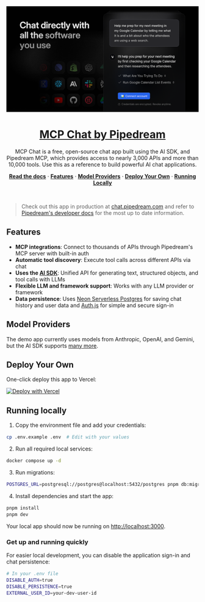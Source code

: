 <a href="https://chat.pipedream.com/">
  <img alt="MCP Chat by Pipedream" src="app/(chat)/opengraph-image.png">
  <h1 align="center">MCP Chat by Pipedream</h1>
</a>

<p align="center">
  MCP Chat is a free, open-source chat app built using the AI SDK, and Pipedream MCP, which provides access to nearly 3,000 APIs and more than 10,000 tools. Use this as a reference to build powerful AI chat applications.
</p>

<p align="center">
  <a href="https://pipedream.com/docs/connect/mcp/developers"><strong>Read the docs</strong></a> ·
  <a href="#features"><strong>Features</strong></a> ·
  <a href="#model-providers"><strong>Model Providers</strong></a> ·
  <a href="#deploy-your-own"><strong>Deploy Your Own</strong></a> ·
  <a href="#running-locally"><strong>Running Locally</strong></a>
</p>
<br/>

> Check out this app in production at [chat.pipedream.com](https://chat.pipedream.com) and refer to [Pipedream's developer docs](https://pipedream.com/docs/connect/mcp/developers) for the most up to date information.

## Features

- **MCP integrations**: Connect to thousands of APIs through Pipedream's MCP server with built-in auth
- **Automatic tool discovery**: Execute tool calls across different APIs via chat
- **Uses the [AI SDK](https://sdk.vercel.ai/docs)**: Unified API for generating text, structured objects, and tool calls with LLMs
- **Flexible LLM and framework support**: Works with any LLM provider or framework
- **Data persistence**: Uses [Neon Serverless Postgres](https://vercel.com/marketplace/neon) for saving chat history and user data and [Auth.js](https://authjs.dev) for simple and secure sign-in

## Model Providers

The demo app currently uses models from Anthropic, OpenAI, and Gemini, but the AI SDK supports [many more](https://sdk.vercel.ai/providers/ai-sdk-providers).

## Deploy Your Own

One-click deploy this app to Vercel:

[![Deploy with Vercel](https://vercel.com/button)](https://vercel.com/new/clone?repository-url=https%3A%2F%2Fgithub.com%2FPipedreamHQ%2Fmcp-chat&env=PIPEDREAM_CLIENT_ID,PIPEDREAM_CLIENT_SECRET,PIPEDREAM_PROJECT_ID,PIPEDREAM_PROJECT_ENVIRONMENT,AUTH_SECRET,GOOGLE_CLIENT_ID,GOOGLE_CLIENT_SECRET,OPENAI_API_KEY,EXA_API_KEY,POSTGRES_URL&envDescription=API%20keys%20need%20to%20run%20the%20app)

## Running locally

1. Copy the environment file and add your credentials:

```bash
cp .env.example .env  # Edit with your values
```

2. Run all required local services:

```bash
docker compose up -d
```

3. Run migrations:

```bash
POSTGRES_URL=postgresql://postgres@localhost:5432/postgres pnpm db:migrate
```

4. Install dependencies and start the app:

```bash
pnpm install
pnpm dev
```

Your local app should now be running on [http://localhost:3000](http://localhost:3000/).

### Get up and running quickly

For easier local development, you can disable the application sign-in and chat persistence:

```bash
# In your .env file
DISABLE_AUTH=true
DISABLE_PERSISTENCE=true
EXTERNAL_USER_ID=your-dev-user-id
```
